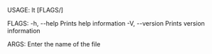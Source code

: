 USAGE:
    lt [FLAGS/<path>]

FLAGS:
    -h, --help          Prints help information
    -V, --version       Prints version information

ARGS:
    <path>              Enter the name of the file
